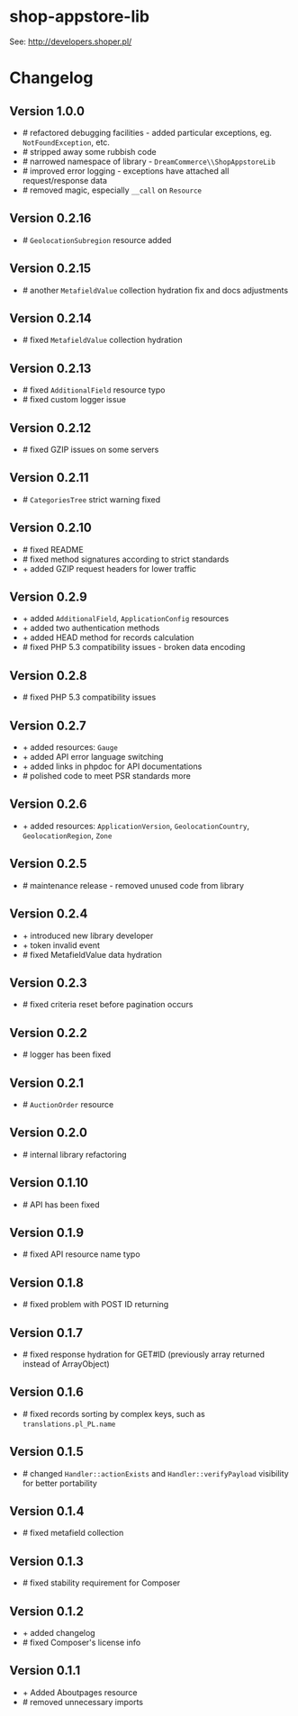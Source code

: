shop-appstore-lib
=================

See: http://developers.shoper.pl/

# Changelog

## Version 1.0.0
* \# refactored debugging facilities - added particular exceptions, eg. ``NotFoundException``, etc. 
* \# stripped away some rubbish code
* \# narrowed namespace of library - ``DreamCommerce\\ShopAppstoreLib``
* \# improved error logging - exceptions have attached all request/response data
* \# removed magic, especially ``__call`` on ``Resource``

## Version 0.2.16
* \# ``GeolocationSubregion`` resource added

## Version 0.2.15
* \# another ``MetafieldValue`` collection hydration fix and docs adjustments

## Version 0.2.14
* \# fixed ``MetafieldValue`` collection hydration

## Version 0.2.13
* \# fixed ``AdditionalField`` resource typo
* \# fixed custom logger issue

## Version 0.2.12
* \# fixed GZIP issues on some servers

## Version 0.2.11
* \# ``CategoriesTree`` strict warning fixed

## Version 0.2.10
* \# fixed README
* \# fixed method signatures according to strict standards
* \+ added GZIP request headers for lower traffic

## Version 0.2.9
* \+ added ``AdditionalField``, ``ApplicationConfig`` resources
* \+ added two authentication methods
* \+ added HEAD method for records calculation
* \# fixed PHP 5.3 compatibility issues - broken data encoding

## Version 0.2.8
* \# fixed PHP 5.3 compatibility issues

## Version 0.2.7
* \+ added resources: ``Gauge``
* \+ added API error language switching
* \+ added links in phpdoc for API documentations
* \# polished code to meet PSR standards more

## Version 0.2.6
* \+ added resources: ``ApplicationVersion``, ``GeolocationCountry``, ``GeolocationRegion``, ``Zone``

## Version 0.2.5
* \# maintenance release - removed unused code from library

## Version 0.2.4
* \+ introduced new library developer
* \+ token invalid event
* \# fixed MetafieldValue data hydration

## Version 0.2.3
* \# fixed criteria reset before pagination occurs

## Version 0.2.2
* \# logger has been fixed

## Version 0.2.1
* \# ``AuctionOrder`` resource

## Version 0.2.0
* \# internal library refactoring

## Version 0.1.10
* \# API has been fixed

## Version 0.1.9
* \# fixed API resource name typo

## Version 0.1.8
* \# fixed problem with POST ID returning

## Version 0.1.7
* \# fixed response hydration for GET#ID (previously array returned instead of ArrayObject)

## Version 0.1.6
* \# fixed records sorting by complex keys, such as ``translations.pl_PL.name``

## Version 0.1.5
* \# changed ``Handler::actionExists`` and ``Handler::verifyPayload`` visibility for better portability

## Version 0.1.4
* \# fixed metafield collection

## Version 0.1.3
* \# fixed stability requirement for Composer

## Version 0.1.2

* \+ added changelog
* \# fixed Composer's license info

## Version 0.1.1

* \+ Added Aboutpages resource
* \# removed unnecessary imports
